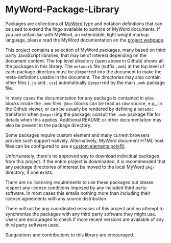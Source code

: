# MyWord-Package-Library
Packages are collections of [MyWord](http://ridgeworks.github.io/MyWord/) type and notation definitions that can be used to extend the *lingo* available to authors of MyWord documents. If you are unfamiliar with MyWord, an extendable, light weight markup language, please read the MyWord documentation on the [project webpage](http://ridgeworks.github.io/MyWord/).
 
This project contains a selection of MyWord packages, many based on third party JavaScript libraries, that may be of interest depending on the document content. The top level directory (seen above in Github) shows all the packages in this library. The `metamark` file (suffix `.mmk`) at the top level of each package directory must be `@import`ed into the document to make the meta-defintions usable in the document. The directories may also contain other files (`.js` and `.css`) automatically `@import`ed by the main `.mmk` package file.

In many cases the documentation for any package is contained in `@doc` blocks inside the `.mmk` files. `@doc` blocks can be read as raw source, e.g., in the Github viewer, or can be usually be rendered by defining a `metadoc` transform when `@import`ing the package; consult the `.mmk` package file for details when this applies. Additional README or other documentation may also be present in the package directory. 

Some packages require custom element and many current browsers provide such support natively. Alternatively, MyWord document HTML host files can be configured to use a [custom elements polyfill](https://github.com/webcomponents/custom-elements).
 
Unfortunately, there's no approved way to download individual packages from this project. If the entire project is downloaded, it is recommended that any package directories of interest be moved to the local MyWord `pkg/` directory, if one exists. 

There are no licensing requirements to use these packages but please respect any license conditions imposed by any included third party software. In most cases this entails nothing more than including their license agreements with any source distribution.
 
There will not be any coordinated releases of this project and no attempt to synchronize the packages with any third party software they might use. Users are encouraged to check if more recent versions are available of any third party software used.

Suugestions and contributions to this library are encouraged.